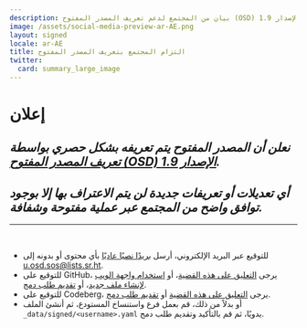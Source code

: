 ```yaml
---
description: بيان من المجتمع لدعم تعريف المصدر المفتوح (OSD) الإصدار 1.9
image: /assets/social-media-preview-ar-AE.png
layout: signed
locale: ar-AE
title: التزام المجتمع بتعريف المصدر المفتوح
twitter:
  card: summary_large_image
---
```

# **إعلان**

## *نعلن أن المصدر المفتوح يتم تعريفه بشكل حصري بواسطة [تعريف المصدر المفتوح (OSD) الإصدار 1.9](https://opensourcedefinition.org/).*

## *أي تعديلات أو تعريفات جديدة لن يتم الاعتراف بها إلا بوجود توافق واضح من المجتمع عبر عملية مفتوحة وشفافة.*

---
<br>

- للتوقيع عبر البريد الإلكتروني، أرسل [بريدًا نصيًا عاديًا](https://useplaintext.email/) بأي محتوى أو بدونه إلى [u.osd.sos@lists.sr.ht](mailto:u.osd.sos@lists.sr.ht).
- للتوقيع على GitHub، يرجى [التعليق على هذه القضية](https://github.com/OpenSourceDefinition/sos/issues/1)، أو [استخدام واجهة الويب لإنشاء ملف جديد](https://github.com/OpenSourceDefinition/sos/new/main/_data/signed)، أو [تقديم طلب دمج](https://github.com/OpenSourceDefinition/sos/pulls).
- للتوقيع على Codeberg، يرجى [التعليق على هذه القضية](https://codeberg.org/osd/sos/issues/1) أو [تقديم طلب دمج](https://codeberg.org/osd/sos/pulls).
- أو بدلاً من ذلك، قم بعمل فرع واستنساخ المستودع، ثم أنشئ الملف `_data/signed/<username>.yaml` يدويًا، ثم قم بالتأكيد وتقديم طلب دمج.